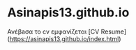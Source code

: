 # Asinapis13.github.io

Ανέβaσα το cv εμφανίζεται [CV Resume] (https://asinapis13.github.io/index.html) 
